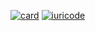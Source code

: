 [![card](https://github-readme-stats.vercel.app/api?username=leomoreno11&theme=default)](https://github.com/leomoreno11/)
[![iuricode](https://github-readme-stats.vercel.app/api/top-langs/?username=leomoreno11&hide=html&layout=compact&theme=default)](https://github.com/leomoreno11/)



<!---
leomoreno11/leomoreno11 is a ✨ special ✨ repository because its `README.md` (this file) appears on your GitHub profile.
You can click the Preview link to take a look at your changes.
--->
